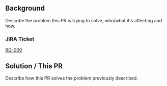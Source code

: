 ## Background

Describe the problem this PR is trying to solve, who/what it's affecting and how.

### JIRA Ticket

[RQ-000](https://arqu-co.atlassian.net/browse/RQ-000)

## Solution / This PR

Describe how this PR solves the problem previously described.
